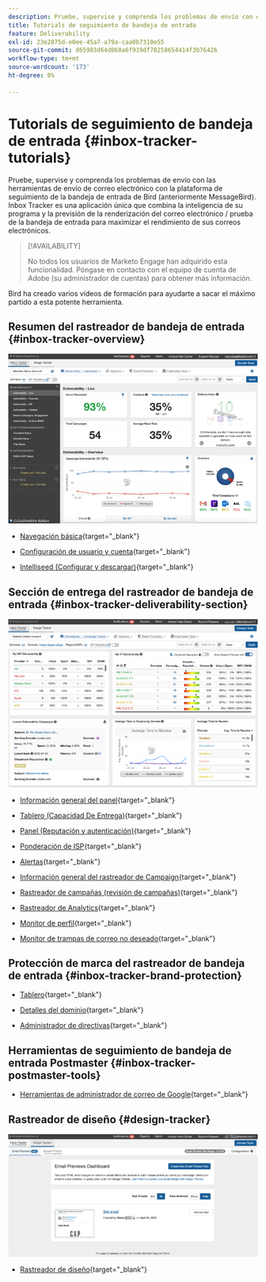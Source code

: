 ```yaml
---
description: Pruebe, supervise y comprenda los problemas de envío con el rastreador de la bandeja de entrada.
title: Tutorials de seguimiento de bandeja de entrada
feature: Deliverability
exl-id: 23e2875d-e0ee-45a7-a79a-caa0b7310e55
source-git-commit: d65903d64d068a6f919df78258654414f3b76426
workflow-type: tm+mt
source-wordcount: '173'
ht-degree: 0%

---
```


# Tutorials de seguimiento de bandeja de entrada {#inbox-tracker-tutorials}

Pruebe, supervise y comprenda los problemas de envío con las herramientas de envío de correo electrónico con la plataforma de seguimiento de la bandeja de entrada de Bird (anteriormente MessageBird). Inbox Tracker es una aplicación única que combina la inteligencia de su programa y la previsión de la renderización del correo electrónico / prueba de la bandeja de entrada para maximizar el rendimiento de sus correos electrónicos.

>[!AVAILABILITY]
>
>No todos los usuarios de Marketo Engage han adquirido esta funcionalidad. Póngase en contacto con el equipo de cuenta de Adobe (su administrador de cuentas) para obtener más información.

Bird ha creado varios vídeos de formación para ayudarte a sacar el máximo partido a esta potente herramienta.

## Resumen del rastreador de bandeja de entrada {#inbox-tracker-overview}

![](assets/inbox-tracker-tutorials-1.png)

* [Navegación básica](https://veed.io/view/263a0e5e-3b0c-40a4-98a7-945fe28173a1){target="_blank"}

* [Configuración de usuario y cuenta](https://veed.io/view/dae8007a-89b4-4a2a-b666-0e9b12706866){target="_blank"}

* [Intelliseed (Configurar y descargar)](https://veed.io/view/8b9e398e-21c9-49dc-a133-e1d8eb8ba03d){target="_blank"}

## Sección de entrega del rastreador de bandeja de entrada {#inbox-tracker-deliverability-section}

![](assets/inbox-tracker-tutorials-2.png)

* [Información general del panel](https://veed.io/view/2d1084f3-b4b4-440b-9977-a3cc3b885bb9){target="_blank"}

* [Tablero (Capacidad De Entrega)](https://veed.io/view/f5dc2e22-3ed1-4024-b6c5-bf346adcc07d){target="_blank"}

* [Panel (Reputación y autenticación)](https://veed.io/view/ec237f9d-7923-4ddc-8a58-15d58774d382){target="_blank"}

* [Ponderación de ISP](https://veed.io/view/bec80e1d-66f2-462c-8470-60610c8a07f7){target="_blank"}

* [Alertas](https://veed.io/view/1d968a33-e565-4cd2-b25f-53cca61b4823){target="_blank"}

* [Información general del rastreador de Campaign](https://veed.io/view/8c92bdc5-4131-498c-a450-a518f2e91b17){target="_blank"}

* [Rastreador de campañas (revisión de campañas)](https://veed.io/view/9c8e18a4-5d9e-495c-ad92-83309f40314a){target="_blank"}

* [Rastreador de Analytics](https://veed.io/view/b458f788-07e1-4553-b743-2d469a356ba2){target="_blank"}

* [Monitor de perfil](https://veed.io/view/6ca38d3f-df46-4707-a6cb-dde0fbad470b){target="_blank"}

* [Monitor de trampas de correo no deseado](https://veed.io/view/ce488da2-1688-4584-9c26-27baa9c8ed19){target="_blank"}

## Protección de marca del rastreador de bandeja de entrada {#inbox-tracker-brand-protection}

* [Tablero](https://veed.io/view/287b425f-2ec8-470b-b993-a654b92b759d){target="_blank"}

* [Detalles del dominio](https://veed.io/view/cb8a4f53-8008-483b-841a-b0878b8bf17b){target="_blank"}

* [Administrador de directivas](https://veed.io/view/1036967c-0f77-4fd6-8c40-71553bceef3d){target="_blank"}

## Herramientas de seguimiento de bandeja de entrada Postmaster {#inbox-tracker-postmaster-tools}

* [Herramientas de administrador de correo de Google](https://veed.io/view/7c89c0d8-ead2-46ad-9709-7509d043442a){target="_blank"}

## Rastreador de diseño {#design-tracker}

![](assets/inbox-tracker-tutorials-3.png)

* [Rastreador de diseño](https://veed.io/view/3efe7959-d835-4a00-948c-93e4a0394871){target="_blank"}
